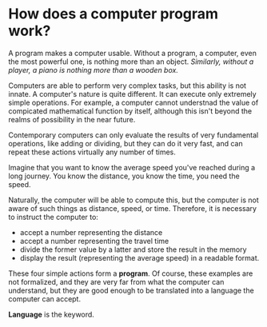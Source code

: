 # How does a computer program work?

A program makes a computer usable. Without a program, a computer, even the most powerful one, is nothing more than an object. *Similarly, without a player, a piano is nothing more than a wooden box.*

Computers are able to perform very complex tasks, but this ability is not innate. A computer's nature is quite different.
It can execute only extremely simple operations. For example, a computer cannot understnad the value of compicated mathematical function by itself, although this isn't beyond the realms of possibility in the near future.

Contemporary computers can only evaluate the results of very fundamental operations, like adding or dividing, but they can do it very fast, and can repeat these actions virtually any number of times.

Imagine that you want to know the average speed you've reached during a long journey. You know the distance, you know the time, you need the speed.

Naturally, the computer will be able to compute this, but the computer is not aware of such things as distance, speed, or time. Therefore, it is necessary to instruct the computer to:

* accept a number representing the distance
* accept a number representing the travel time
* divide the former value by a latter and store the result in the memory
* display the result (representing the average speed) in a readable format.

These four simple actions form a **program**. Of course, these examples are not formalized, and they are very far from what the computer can understand, but they are good enough to be translated into a language the computer can accept.

**Language** is the keyword.